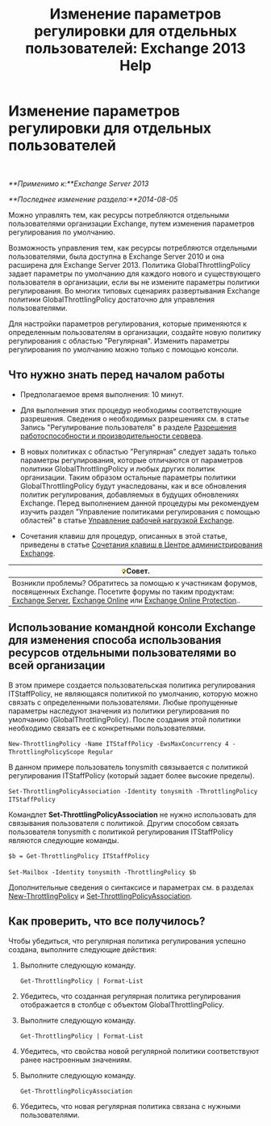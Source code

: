 ﻿---
title: 'Изменение параметров регулировки для отдельных пользователей: Exchange 2013 Help'
TOCTitle: Изменение параметров регулировки для отдельных пользователей
ms:assetid: c5f834d6-189d-485e-9800-5e0066815ecf
ms:mtpsurl: https://technet.microsoft.com/ru-ru/library/JJ863577(v=EXCHG.150)
ms:contentKeyID: 50556482
ms.date: 04/30/2018
mtps_version: v=EXCHG.150
ms.translationtype: HT
---

# Изменение параметров регулировки для отдельных пользователей

 

_**Применимо к:**Exchange Server 2013_

_**Последнее изменение раздела:**2014-08-05_

Можно управлять тем, как ресурсы потребляются отдельными пользователями организации Exchange, путем изменения параметров регулирования по умолчанию.

Возможность управления тем, как ресурсы потребляются отдельными пользователями, была доступна в Exchange Server 2010 и она расширена для Exchange Server 2013. Политика GlobalThrottlingPolicy задает параметры по умолчанию для каждого нового и существующего пользователя в организации, если вы не измените параметры политики регулирования. Во многих типовых сценариях развертывания Exchange политики GlobalThrottlingPolicy достаточно для управления пользователями.

Для настройки параметров регулирования, которые применяются к определенным пользователям в организации, создайте новую политику регулирования с областью "Регулярная". Изменить параметры регулирования по умолчанию можно только с помощью консоли.

## Что нужно знать перед началом работы

  - Предполагаемое время выполнения: 10 минут.

  - Для выполнения этих процедур необходимы соответствующие разрешения. Сведения о необходимых разрешениях см. в статье Запись "Регулирование пользователя" в разделе [Разрешения работоспособности и производительности сервера](server-health-and-performance-permissions-exchange-2013-help.md).

  - В новых политиках с областью "Регулярная" следует задать только параметры регулирования, которые отличаются от параметров политики GlobalThrottlingPolicy и любых других политик организации. Таким образом остальные параметры политики GlobalThrottlingPolicy будут унаследованы, как и все обновления политик регулирования, добавляемых в будущих обновлениях Exchange. Перед выполнением данной процедуры мы рекомендуем изучить раздел "Управление политиками регулирования с помощью областей" в статье [Управление рабочей нагрузкой Exchange](exchange-workload-management-exchange-2013-help.md).

  - Сочетания клавиш для процедур, описанных в этой статье, приведены в статье [Сочетания клавиш в Центре администрирования Exchange](keyboard-shortcuts-in-the-exchange-admin-center-exchange-online-protection-help.md).

<table>
<thead>
<tr class="header">
<th><img src="images/Bb124558.tip(EXCHG.150).gif" title="Совет" alt="Совет" />Совет.</th>
</tr>
</thead>
<tbody>
<tr class="odd">
<td>Возникли проблемы? Обратитесь за помощью к участникам форумов, посвященных Exchange. Посетите форумы по таким продуктам: <a href="https://go.microsoft.com/fwlink/p/?linkid=60612">Exchange Server</a>, <a href="https://go.microsoft.com/fwlink/p/?linkid=267542">Exchange Online</a> или <a href="https://go.microsoft.com/fwlink/p/?linkid=285351">Exchange Online Protection</a>..</td>
</tr>
</tbody>
</table>


## Использование командной консоли Exchange для изменения способа использования ресурсов отдельными пользователями во всей организации

В этом примере создается пользовательская политика регулирования ITStaffPolicy, не являющаяся политикой по умолчанию, которую можно связать с определенными пользователями. Любые пропущенные параметры наследуют значения из политики регулирования по умолчанию (GlobalThrottlingPolicy). После создания этой политики необходимо связать ее с конкретными пользователями.

    New-ThrottlingPolicy -Name ITStaffPolicy -EwsMaxConcurrency 4 -ThrottlingPolicyScope Regular

В данном примере пользователь tonysmith связывается с политикой регулирования ITStaffPolicy (который задает более высокие пределы).

    Set-ThrottlingPolicyAssociation -Identity tonysmith -ThrottlingPolicy ITStaffPolicy

Командлет **Set-ThrottlingPolicyAssociation** не нужно использовать для связывания пользователя с политикой. Другим способом связать пользователя tonysmith с политикой регулирования ITStaffPolicy являются следующие команды.

    $b = Get-ThrottlingPolicy ITStaffPolicy

    Set-Mailbox -Identity tonysmith -ThrottlingPolicy $b

Дополнительные сведения о синтаксисе и параметрах см. в разделах [New-ThrottlingPolicy](https://technet.microsoft.com/ru-ru/library/dd351045\(v=exchg.150\)) и [Set-ThrottlingPolicyAssociation](https://technet.microsoft.com/ru-ru/library/ff459231\(v=exchg.150\)).

## Как проверить, что все получилось?

Чтобы убедиться, что регулярная политика регулирования успешно создана, выполните следующие действия:

1.  Выполните следующую команду.
    
        Get-ThrottlingPolicy | Format-List

2.  Убедитесь, что созданная регулярная политика регулирования отображается в столбце с объектом GlobalThrottlingPolicy.

3.  Выполните следующую команду.
    
        Get-ThrottlingPolicy | Format-List

4.  Убедитесь, что свойства новой регулярной политики соответствуют ранее настроенным значениям.

5.  Выполните следующую команду.
    
        Get-ThrottlingPolicyAssociation

6.  Убедитесь, что новая регулярная политика связана с нужными пользователями.

